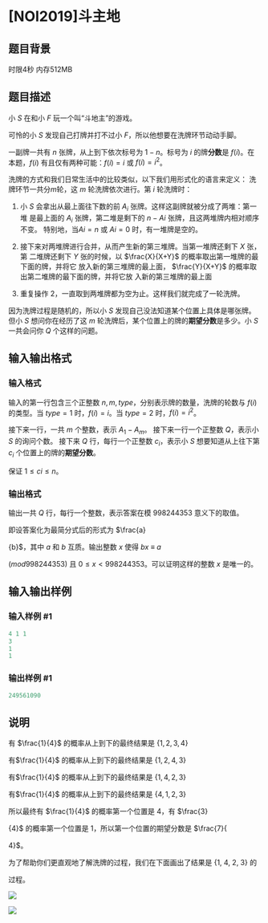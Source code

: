 # [NOI2019]斗主地

## 题目背景

时限4秒 内存512MB

## 题目描述

小 $S$ 在和小 $F$ 玩一个叫“斗地主”的游戏。

可怜的小 $S$ 发现自己打牌并打不过小 $F$，所以他想要在洗牌环节动动手脚。

一副牌一共有 $n$ 张牌，从上到下依次标号为 $1 - n$。标号为 $i$ 的牌**分数**是 $f(i)$。在 本题，$f(i)$ 有且仅有两种可能：$f(i) = i$ 或 $f(i) = i^2$。

洗牌的方式和我们日常生活中的比较类似，以下我们用形式化的语言来定义： 洗牌环节一共分$m$轮，这 $m$ 轮洗牌依次进行。第 $i$ 轮洗牌时：

1. 小 $S$ 会拿出从最上面往下数的前 $A_i$ 张牌。这样这副牌就被分成了两堆：第一堆 是最上面的 $A_i$ 张牌，第二堆是剩下的 $n-Ai$ 张牌，且这两堆牌内相对顺序不变。 特别地，当$Ai = n$ 或 $Ai = 0$ 时，有一堆牌是空的。

2. 接下来对两堆牌进行合并，从而产生新的第三堆牌。当第一堆牌还剩下 $X$ 张，第 二堆牌还剩下 $Y$ 张的时候，以 $\frac{X}{X+Y}$ 的概率取出第一堆牌的最下面的牌，并将它 放入新的第三堆牌的最上面， $\frac{Y}{X+Y}$ 的概率取出第二堆牌的最下面的牌，并将它放 入新的第三堆牌的最上面

3. 重复操作 $2$，一直取到两堆牌都为空为止。这样我们就完成了一轮洗牌。

因为洗牌过程是随机的，所以小 $S$ 发现自己没法知道某个位置上具体是哪张牌。但小 $S$ 想问你在经历了这 $m$ 轮洗牌后，某个位置上的牌的**期望分数**是多少。小 $S$ 一共会问你 $Q$ 个这样的问题。

## 输入输出格式

### 输入格式

输入的第一行包含三个正整数 $n, m, type$，分别表示牌的数量，洗牌的轮数与 $f(i)$ 的类型。当 $type = 1$ 时，$f(i) = i$。当 $type = 2$ 时，$f(i) = i^2$。

接下来一行，一共 $m$ 个整数，表示 $A_1 - A_m$。 接下来一行一个正整数 $Q$，表示小 $S$ 的询问个数。 接下来 $Q$ 行，每行一个正整数 $c_i$，表示小 $S$ 想要知道从上往下第 $c_i$ 个位置上的牌的**期望分数**。

保证 $1 ≤ ci ≤ n$。

### 输出格式

输出一共 $Q$ 行，每行一个整数，表示答案在模 $998244353$ 意义下的取值。

即设答案化为最简分式后的形式为 $\frac{a}

{b}$，其中 $a$ 和 $b$ 互质。输出整数 $x$ 使得 $bx$ ≡ $a$

$(mod 998244353)$ 且 $0 ≤ x < 998244353$。可以证明这样的整数 $x$ 是唯一的。

## 输入输出样例

### 输入样例 #1

```cpp
4 1 1
3
1
1
```


### 输出样例 #1

```cpp
249561090

```
## 说明

有 $\frac{1}{4}$ 的概率从上到下的最终结果是 $\{1, 2, 3, 4\}$

有$\frac{1}{4}$ 的概率从上到下的最终结果是 $\{1, 2, 4, 3\}$

有$\frac{1}{4}$ 的概率从上到下的最终结果是 $\{1, 4, 2, 3\}$

有$\frac{1}{4}$ 的概率从上到下的最终结果是 $\{4, 1, 2, 3\}$

所以最终有 $\frac{1}{4}$ 的概率第一个位置是 $4$，有 $\frac{3}

{4}$ 的概率第一个位置是 $1$，所以第一个位置的期望分数是 $\frac{7}{

4}$。

为了帮助你们更直观地了解洗牌的过程，我们在下面画出了结果是 {1, 4, 2, 3} 的

过程。

![](https://cdn.luogu.com.cn/upload/pic/64318.png)

![](https://cdn.luogu.com.cn/upload/pic/64320.png)

